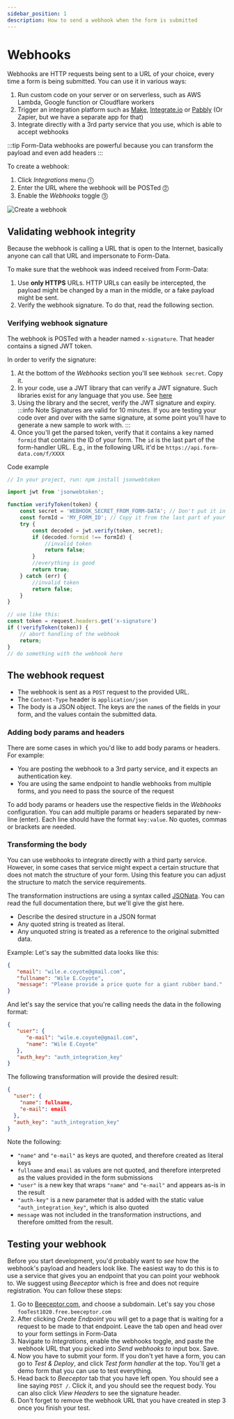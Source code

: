 ```yaml
---
sidebar_position: 1
description: How to send a webhook when the form is submitted 
---
```


# Webhooks

Webhooks are HTTP requests being sent to a URL of your choice, every time a form is being submitted. You can use it in various ways:
1. Run custom code on your server or on serverless, such as AWS Lambda, Google function or Cloudflare workers
2. Trigger an integration platform such as [Make](https://make.com), [Integrate.io](https://www.integrate.io) or [Pabbly](https://www.pabbly.com/) (Or Zapier, but we have a separate app for that)
3. Integrate directly with a 3rd party service that you use, which is able to accept webhooks

:::tip
Form-Data webhooks are powerful because you can transform the payload and even add headers
:::

To create a webhook:
1. Click _Integrations_ menu ⓵
2. Enter the URL where the webhook will be POSTed ⓶
3. Enable the _Webhooks_ toggle ⓷

![Create a webhook](/img/integrations/webhooks.png)

## Validating webhook integrity
Because the webhook is calling a URL that is open to the Internet, basically anyone can call that URL and impersonate to Form-Data.

To make sure that the webhook was indeed received from Form-Data:
1. Use **only HTTPS** URLs. HTTP URLs can easily be intercepted, the payload might be changed by a man in the middle, or a fake payload might be sent.
2. Verify the webhook signature. To do that, read the following section.

### Verifying webhook signature
The webhook is POSTed with a header named `x-signature`. That header contains a signed JWT token. 

In order to verify the signature:
1. At the bottom of the _Webhooks_ section you'll see `Webhook secret`. Copy it.
2. In your code, use a JWT library that can verify a JWT signature. Such libraries exist for any language that you use. See [here](https://jwt.io/libraries)
3. Using the library and the secret, verify the JWT signature and expiry.
   :::info Note
   Signatures are valid for 10 minutes. If you are testing your code over and over with the same signature, at some point you'll have to generate a new sample to work with.
   :::
4. Once you'll get the parsed token, verify that it contains a key named `formid` that contains the ID of your form. The `id` is the last part of the form-handler URL. E.g., in the following URL it'd be `https://api.form-data.com/f/XXXX`

Code example
```javascript
// In your project, run: npm install jsonwebtoken

import jwt from 'jsonwebtoken';

function verifyToken(token) {
    const secret = 'WEBHOOK_SECRET_FROM_FORM-DATA'; // Don't put it in your code like that. Use environment variables or a vault 
    const formId = 'MY_FORM_ID'; // Copy it from the last part of your URL
    try {
        const decoded = jwt.verify(token, secret);
        if (decoded.formid !== formId) {
            //invalid token
            return false;
        }
        //everything is good
        return true;
    } catch (err) {
        //invalid token
        return false;
    }
}

// use like this:
const token = request.headers.get('x-signature')
if (!verifyToken(token)) {
    // abort handling of the webhook
    return;
}
// do something with the webhook here

```
## The webhook request
* The webhook is sent as a `POST` request to the provided URL.
* The `Content-Type` header is `application/json`
* The body is a JSON object. The keys are the `name`s of the fields in your form, and the values contain the submitted  data.

### Adding body params and headers
There are some cases in which you'd like to add body params or headers. For example:
* You are posting the webhook to a 3rd party service, and it expects an authentication key.
* You are using the same endpoint to handle webhooks from multiple forms, and you need to pass the source of the request

To add body params or headers use the respective fields in the _Webhooks_ configuration.
You can add multiple params or headers separated by new-line (enter).
Each line should have the format `key:value`. No quotes, commas or brackets are needed.

### Transforming the body
You can use webhooks to integrate directly with a third party service. However, in some cases that service might expect a certain structure that does not match the structure of your form. 
Using this feature you can adjust the structure to match the service requirements.

The transformation instructions are using a syntax called [JSONata](https://jsonata.org/). You can read the full documentation there, but we'll give the gist here.
* Describe the desired structure in a JSON format
* Any quoted string is treated as literal.
* Any unquoted string is treated as a reference to the original submitted data.

Example:
Let's say the submitted data looks like this:

```json
{
   "email": "wile.e.coyote@gmail.com",
   "fullname": "Wile E.Coyote",
   "message": "Please provide a price quote for a giant rubber band."
}
```

And let's say the service that you're calling needs the data in the following format:
```json
{
   "user": {
      "e-mail": "wile.e.coyote@gmail.com",
      "name": "Wile E.Coyote" 
   },
   "auth_key": "auth_integration_key"
}
```

The following transformation will provide the desired result:
```json
{
  "user": {
    "name": fullname,
    "e-mail": email
  },
  "auth_key": "auth_integration_key"
}
```

Note the following:
* `"name"` and `"e-mail"` as keys are quoted, and therefore created as literal keys
* `fullname` and `email` as values are not quoted, and therefore interpreted as the values provided in the form submissions
* `"user"` is a new key that wraps `"name"` and `"e-mail"` and appears as-is in the result
* `"auth-key"` is a new parameter that is added with the static value `"auth_integration_key"`, which is also quoted
* `message` was not included in the transformation instructions, and therefore omitted from the result.

## Testing your webhook
Before you start development, you'd probably want to _see_ how the webhook's payload and headers look like. The easiest way to do this is to use a service that gives you an endpoint that you can point your webhook to. 
We suggest using _Beeceptor_ which is free and does not require registration.
You can follow these steps:
1. Go to [Beeceptor.com](https://beeceptor.com/), and choose a subdomain. Let's say you chose `fooTest1020.free.beeceptor.com`
2. After clicking _Create Endpoint_ you will get to a page that is waiting for a request to be made to that endpoint. Leave the tab open and head over to your form settings in Form-Data 
3. Navigate to _Integrations_, enable the webhooks toggle, and paste the webhook URL that you picked into _Send webhooks to_ input box. Save.
4. Now you have to submit your form. If you don't yet have a form, you can go to _Test & Deploy_, and click _Test form handler_ at the top. You'll get a demo form that you can use to test everything.
5. Head back to _Beeceptor_ tab that you have left open. You should see a line saying `POST /`. Click it, and you should see the request body. You can also click _View Headers_ to see the signature header.
6. Don't forget to remove the webhook URL that you have created in step 3 once you finish your test. 

 
